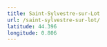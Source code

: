 ```yaml
---
title: Saint-Sylvestre-sur-Lot
url: /saint-sylvestre-sur-lot/
latitude: 44.396
longitude: 0.806
---
```

